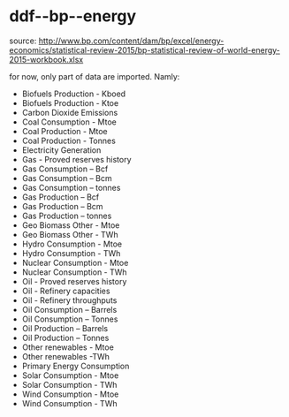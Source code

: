 # ddf--bp--energy

source: http://www.bp.com/content/dam/bp/excel/energy-economics/statistical-review-2015/bp-statistical-review-of-world-energy-2015-workbook.xlsx

for now, only part of data are imported. Namly:

* Biofuels Production - Kboed
* Biofuels Production - Ktoe
* Carbon Dioxide Emissions
* Coal Consumption -  Mtoe
* Coal Production - Mtoe
* Coal Production - Tonnes
* Electricity Generation 
* Gas - Proved reserves history 
* Gas Consumption – Bcf
* Gas Consumption – Bcm
* Gas Consumption – tonnes
* Gas Production – Bcf
* Gas Production – Bcm
* Gas Production – tonnes
* Geo Biomass Other - Mtoe
* Geo Biomass Other - TWh
* Hydro Consumption - Mtoe
* Hydro Consumption - TWh
* Nuclear Consumption - Mtoe
* Nuclear Consumption - TWh
* Oil - Proved reserves history
* Oil - Refinery capacities
* Oil - Refinery throughputs
* Oil Consumption – Barrels
* Oil Consumption – Tonnes
* Oil Production – Barrels
* Oil Production – Tonnes
* Other renewables - Mtoe
* Other renewables -TWh
* Primary Energy Consumption 
* Solar Consumption - Mtoe
* Solar Consumption - TWh
* Wind Consumption - Mtoe
* Wind Consumption - TWh 
